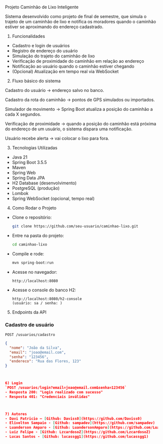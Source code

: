 Projeto Caminhão de Lixo Inteligente

Sistema desenvolvido como projeto de final de semestre, que simula o trajeto de um caminhão de lixo
e notifica os moradores quando o caminhão estiver se aproximando do endereço cadastrado.



1) Funcionalidades

- Cadastro e login de usuários
- Registro de endereço do usuário
- Simulação do trajeto do caminhão de lixo
- Verificação de proximidade do caminhão em relação ao endereço
- Notificação ao usuário quando o caminhão estiver chegando
- (Opcional) Atualização em tempo real via WebSocket



2) Fluxo básico do sistema

Cadastro do usuário → endereço salvo no banco.

Cadastro da rota do caminhão → pontos de GPS simulados ou importados.

Simulador de movimento → Spring Boot atualiza a posição do caminhão a cada X segundos.

Verificação de proximidade → quando a posição do caminhão está próxima do endereço de um usuário, o sistema dispara uma notificação.

Usuário recebe alerta → vai colocar o lixo para fora.



3) Tecnologias Utilizadas

- Java 21
- Spring Boot 3.5.5
- Maven
- Spring Web
- Spring Data JPA
- H2 Database (desenvolvimento)
- PostgreSQL (produção)
- Lombok
- Spring WebSocket (opcional, tempo real)



4) Como Rodar o Projeto

- Clone o repositório:
   ```bash
   git clone https://github.com/seu-usuario/caminhao-lixo.git
   ```

- Entre na pasta do projeto:
   ```bash
   cd caminhao-lixo
   ```

- Compile e rode:
   ```bash
   mvn spring-boot:run
   ```

- Acesse no navegador:
   ```
   http://localhost:8080
   ```

- Acesse o console do banco H2:
   ```
   http://localhost:8080/h2-console
   (usuário: sa / senha: )
   ```



5) Endpoints da API

### Cadastro de usuário
`POST /usuarios/cadastro`
```json
{
  "nome": "João da Silva",
  "email": "joao@email.com",
  "senha": "123456",
  "endereco": "Rua das Flores, 123"
}



6) Login
`POST /usuarios/login?email=joao@email.com&senha=123456`
- Resposta 200: "Login realizado com sucesso"
- Resposta 401: "Credenciais inválidas"



7) Autores
- Davi Patricio – [Github: Daviss0](https://github.com/Daviss0)
- Elivelton Sampaio - [Github: sampadev](https://github.com/sampadev)
- Luanderson Amparo - [Github: LuandersonAmparo](https://github.com/LuandersonAmparo)
- Luiz Felipe - [Github: LzcardosoZ](https://github.com/LzcardosoZ)
- Lucas Santos - [Github: lucassgg1](https://github.com/lucassgg1)